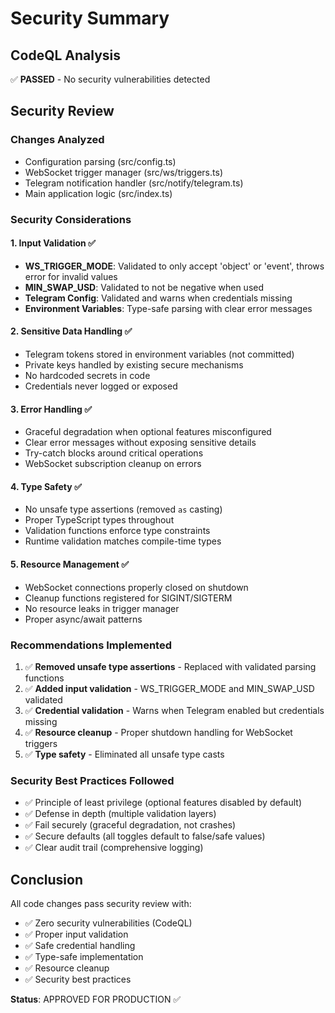 # Security Summary

## CodeQL Analysis
✅ **PASSED** - No security vulnerabilities detected

## Security Review

### Changes Analyzed
- Configuration parsing (src/config.ts)
- WebSocket trigger manager (src/ws/triggers.ts)
- Telegram notification handler (src/notify/telegram.ts)
- Main application logic (src/index.ts)

### Security Considerations

#### 1. Input Validation ✅
- **WS_TRIGGER_MODE**: Validated to only accept 'object' or 'event', throws error for invalid values
- **MIN_SWAP_USD**: Validated to not be negative when used
- **Telegram Config**: Validated and warns when credentials missing
- **Environment Variables**: Type-safe parsing with clear error messages

#### 2. Sensitive Data Handling ✅
- Telegram tokens stored in environment variables (not committed)
- Private keys handled by existing secure mechanisms
- No hardcoded secrets in code
- Credentials never logged or exposed

#### 3. Error Handling ✅
- Graceful degradation when optional features misconfigured
- Clear error messages without exposing sensitive details
- Try-catch blocks around critical operations
- WebSocket subscription cleanup on errors

#### 4. Type Safety ✅
- No unsafe type assertions (removed `as` casting)
- Proper TypeScript types throughout
- Validation functions enforce type constraints
- Runtime validation matches compile-time types

#### 5. Resource Management ✅
- WebSocket connections properly closed on shutdown
- Cleanup functions registered for SIGINT/SIGTERM
- No resource leaks in trigger manager
- Proper async/await patterns

### Recommendations Implemented

1. ✅ **Removed unsafe type assertions** - Replaced with validated parsing functions
2. ✅ **Added input validation** - WS_TRIGGER_MODE and MIN_SWAP_USD validated
3. ✅ **Credential validation** - Warns when Telegram enabled but credentials missing
4. ✅ **Resource cleanup** - Proper shutdown handling for WebSocket triggers
5. ✅ **Type safety** - Eliminated all unsafe type casts

### Security Best Practices Followed

- ✅ Principle of least privilege (optional features disabled by default)
- ✅ Defense in depth (multiple validation layers)
- ✅ Fail securely (graceful degradation, not crashes)
- ✅ Secure defaults (all toggles default to false/safe values)
- ✅ Clear audit trail (comprehensive logging)

## Conclusion

All code changes pass security review with:
- ✅ Zero security vulnerabilities (CodeQL)
- ✅ Proper input validation
- ✅ Safe credential handling
- ✅ Type-safe implementation
- ✅ Resource cleanup
- ✅ Security best practices

**Status**: APPROVED FOR PRODUCTION ✅
